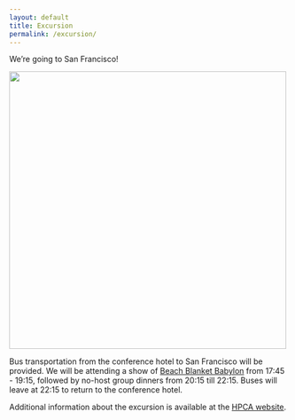 ```yaml
---
layout: default
title: Excursion
permalink: /excursion/
---
```


We’re going to San Francisco!

<a href="http://www.beachblanketbabylon.com/"><img src="../images/beach_babylon.png" width="500"></a>

Bus transportation from the conference hotel to San Francisco will be provided.
We will be attending a show of  [Beach Blanket Babylon](http://www.beachblanketbabylon.com/)
from 17:45 - 19:15, followed by no-host group dinners from 20:15 till 22:15.  Buses
will leave at 22:15 to return to the conference hotel.

Additional information about the excursion is available at the [HPCA website](http://darksilicon.org/hpca/excursion.html).
